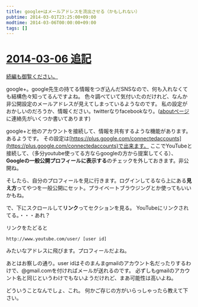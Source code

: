```yaml
---
title: google+はメールアドレスを流出させる（かもしれない）
pubtime: 2014-03-01T23:25:00+09:00
modtime: 2014-03-06T00:00:00+09:00
tags: []
---
```


<ins date="2014-03-06">

# 2014-03-06 追記

[続編](/blog/2014/03/google-plus-do-email-address-leakage-sequel)も御覧ください。

</ins>

google+。google先生の持てる情報をつぎ込んだSNSなので、何も入れなくても結構色々知ってるんですよね。
色々調べていて気付いたのだけれど、なんか非公開設定のメールアドレスが見えてしまっているようなのです。
私の設定がおかしいのだろうか、情報ください。twitterなりfacebookなり。([aboutページ](/about)に連絡先がいくつか書いてあります)

google+と他のアカウントを接続して、情報を共有するような機能があります。あるようです。
その設定は[https://plus.google.com/connectedaccounts](https://plus.google.com/connectedaccounts)で出来ます。
ここでYouTubeと接続して、（多分youtube使ってる方ならgoogleの方から提案してくる）、**Googleの一般公開プロフィールに表示する**のチェックを外しておきます。非公開ね。

そしたら、自分のプロフィールを見に行きます。ログインしてるなら上にある**見え方**ってやつを一般公開にセット。プライベートブラウジングとか使ってもいいかもね。

で、下にスクロールして**リンク**ってセクションを見る。
YouTubeにリンクされてる。・・・あれ？

リンクをたどると
```
http://www.youtube.com/user/ [user id]
```
みたいなアドレスに飛びます。プロフィールだよね。

あとはお察しの通り。user idはそのまんまgmailのアカウント名だったりするわけで、@gmail.comを付ければメールが送れるのです。
必ずしもgmailのアカウント名と同じというわけでもないようだけれど、まあ可能性は高いよね。

どういうことなんでしょ、これ。
何かご存じの方がいらっしゃったら教えて下さい。
